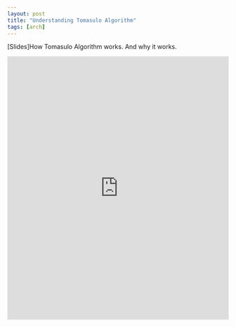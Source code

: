 ```yaml
---
layout: post
title: "Understanding Tomasulo Algorithm"
tags: [arch]
---
```



[Slides]How Tomasulo Algorithm works. And why it works.


<!--more-->

<iframe src="http://www.slideshare.net/slideshow/embed_code/24540349" width="100%" height="600" frameborder="0" marginwidth="0" marginheight="0" scrolling="no"></iframe>
